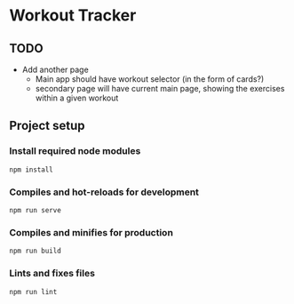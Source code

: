 # Workout Tracker

## TODO

* Add another page
  * Main app should have workout selector (in the form of cards?)
  * secondary page will have current main page, showing the exercises within a given workout

## Project setup

### Install required node modules
```
npm install
```

### Compiles and hot-reloads for development
```
npm run serve
```

### Compiles and minifies for production
```
npm run build
```

### Lints and fixes files
```
npm run lint
```
